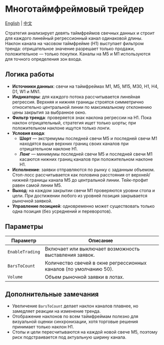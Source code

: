 # Многотаймфреймовый трейдер
[English](README.md) | [中文](README_cn.md)

Стратегия анализирует девять таймфреймов свечных данных и строит для каждого линейный регрессионный канал одинаковой длины. Наклон канала на часовом таймфрейме (H1) выступает фильтром тренда: отрицательное значение разрешает только продажи, положительное — только покупки. Каналы на M5 и M1 используются для точного определения зон входа.

## Логика работы

- **Источники данных**: свечи на таймфреймах M1, M5, M15, M30, H1, H4, D1, W1 и MN1.
- **Индикаторы**: для каждого потока рассчитывается линейная регрессия. Верхняя и нижняя границы строятся симметрично относительно центральной линии по максимальному отклонению цены закрытия за выбранное окно.
- **Фильтр тренда**: проверяется знак наклона регрессии на H1. Пока наклон отрицательный, стратегия ищет только шорты; при положительном наклоне ищутся только лонги.
- **Условия входа**:
  - **Шорт** — экстремумы последней свечи M5 и последней свечи M1 находятся выше верхних границ своих каналов при отрицательном наклоне H1.
  - **Лонг** — минимумы последней свечи M5 и последней свечи M1 касаются нижних границ каналов при положительном наклоне H1.
- **Исполнение**: заявки отправляются по рынку с заданным объемом. Стоп-лосс рассчитывается как половина расстояния от верхней/нижней границы канала M5 до центральной линии. Тейк-профит равен самой линии M5.
- **Выход**: на каждом закрытии свечи M1 проверяются уровни стопа и цели. При достижении любого из уровней позиция закрывается рыночной заявкой.
- **Управление позицией**: одновременно может существовать только одна позиция (без усреднений и переворотов).

## Параметры

| Параметр | Описание |
| --- | --- |
| `EnableTrading` | Включает или выключает возможность выставления заявок. |
| `BarsToCount` | Количество свечей в окне регрессионных каналов (по умолчанию 50). |
| `Volume` | Объем рыночной заявки в лотах. |

## Дополнительные замечания

- Увеличение `BarsToCount` делает наклон каналов плавнее, но замедляет реакции на изменение тренда.
- Отображение наклонов по всем таймфреймам полезно для визуальной оценки синхронизации, хотя торговые решения принимает только наклон H1.
- Стопы и цели пересчитываются на каждой новой свече M5, поэтому риск подстраивается под актуальную ширину канала.
